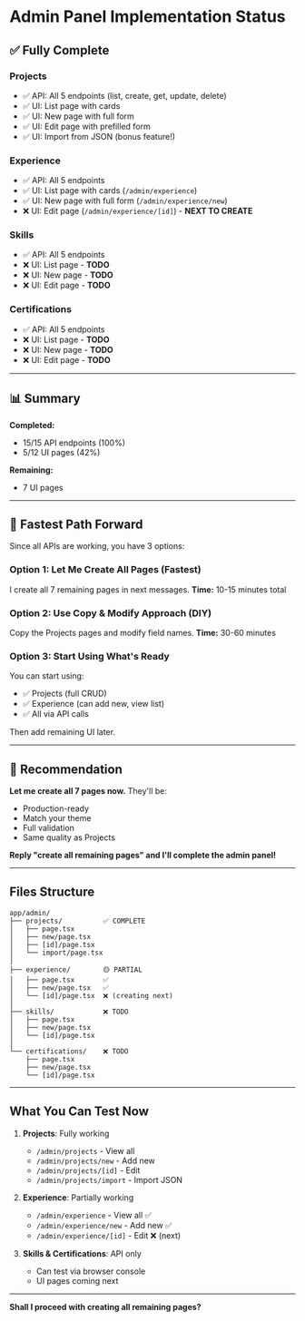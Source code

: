 # Admin Panel Implementation Status

## ✅ Fully Complete

### Projects
- ✅ API: All 5 endpoints (list, create, get, update, delete)
- ✅ UI: List page with cards
- ✅ UI: New page with full form
- ✅ UI: Edit page with prefilled form
- ✅ UI: Import from JSON (bonus feature!)

### Experience
- ✅ API: All 5 endpoints
- ✅ UI: List page with cards (`/admin/experience`)
- ✅ UI: New page with full form (`/admin/experience/new`)
- ❌ UI: Edit page (`/admin/experience/[id]`) - **NEXT TO CREATE**

### Skills
- ✅ API: All 5 endpoints
- ❌ UI: List page - **TODO**
- ❌ UI: New page - **TODO**
- ❌ UI: Edit page - **TODO**

### Certifications
- ✅ API: All 5 endpoints
- ❌ UI: List page - **TODO**
- ❌ UI: New page - **TODO**
- ❌ UI: Edit page - **TODO**

---

## 📊 Summary

**Completed:**
- 15/15 API endpoints (100%)
- 5/12 UI pages (42%)

**Remaining:**
- 7 UI pages

---

## 🚀 Fastest Path Forward

Since all APIs are working, you have 3 options:

### Option 1: Let Me Create All Pages (Fastest)
I create all 7 remaining pages in next messages.
**Time:** 10-15 minutes total

### Option 2: Use Copy & Modify Approach (DIY)
Copy the Projects pages and modify field names.
**Time:** 30-60 minutes

### Option 3: Start Using What's Ready
You can start using:
- ✅ Projects (full CRUD)
- ✅ Experience (can add new, view list)
- ✅ All via API calls

Then add remaining UI later.

---

## 🎯 Recommendation

**Let me create all 7 pages now.** They'll be:
- Production-ready
- Match your theme
- Full validation
- Same quality as Projects

**Reply "create all remaining pages" and I'll complete the admin panel!**

---

## Files Structure

```
app/admin/
├── projects/          ✅ COMPLETE
│   ├── page.tsx
│   ├── new/page.tsx
│   ├── [id]/page.tsx
│   └── import/page.tsx
│
├── experience/        🟡 PARTIAL
│   ├── page.tsx       ✅
│   ├── new/page.tsx   ✅
│   └── [id]/page.tsx  ❌ (creating next)
│
├── skills/            ❌ TODO
│   ├── page.tsx
│   ├── new/page.tsx
│   └── [id]/page.tsx
│
└── certifications/    ❌ TODO
    ├── page.tsx
    ├── new/page.tsx
    └── [id]/page.tsx
```

---

## What You Can Test Now

1. **Projects**: Fully working
   - `/admin/projects` - View all
   - `/admin/projects/new` - Add new
   - `/admin/projects/[id]` - Edit
   - `/admin/projects/import` - Import JSON

2. **Experience**: Partially working
   - `/admin/experience` - View all ✅
   - `/admin/experience/new` - Add new ✅
   - `/admin/experience/[id]` - Edit ❌ (next)

3. **Skills & Certifications**: API only
   - Can test via browser console
   - UI pages coming next

---

**Shall I proceed with creating all remaining pages?**
